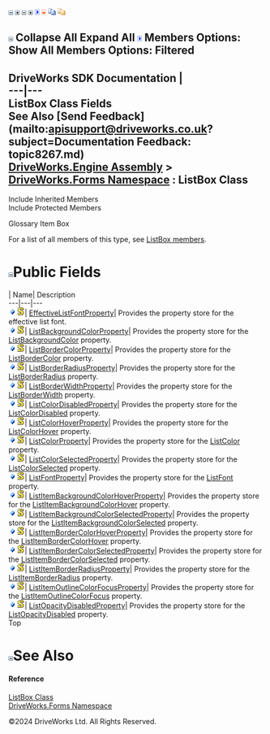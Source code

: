 ![](dotnetimages/collapse.gif) ![](dotnetimages/expand.gif) ![](dotnetimages/collapse.gif) ![](dotnetimages/expand.gif) ![](dotnetimages/drpdown.gif) ![](dotnetimages/drpdown_orange.gif) ![](dotnetimages/copycode.gif) ![](dotnetimages/copycodeHighlight.gif)

![](dotnetimages/collapse.gif) Collapse All Expand All ![](dotnetimages/drpdown.gif) Members Options: Show All  Members Options: Filtered   
---  
DriveWorks SDK Documentation  |   
---|---  
ListBox Class Fields   
See Also [Send Feedback](mailto:apisupport@driveworks.co.uk?subject=Documentation Feedback: topic8267.md)  
[DriveWorks.Engine Assembly](topic2156.md) > [DriveWorks.Forms Namespace](topic7266.md) : ListBox Class  
---  
  
Include Inherited Members    
Include Protected Members    


Glossary Item Box

For a list of all members of this type, see [ListBox members](topic8268.md).

# ![](dotnetimages/collapse.gif)Public Fields

| Name| Description  
---|---|---  
![Public Field](dotnetimages/publicField.gif)![static \(Shared in Visual Basic\)](dotnetimages/static.gif)| [EffectiveListFontProperty](topic8298.md)| Provides the property store for the effective list font.   
![Public Field](dotnetimages/publicField.gif)![static \(Shared in Visual Basic\)](dotnetimages/static.gif)| [ListBackgroundColorProperty](topic8299.md)| Provides the property store for the [ListBackgroundColor](topic8282.md) property.   
![Public Field](dotnetimages/publicField.gif)![static \(Shared in Visual Basic\)](dotnetimages/static.gif)| [ListBorderColorProperty](topic8300.md)| Provides the property store for the [ListBorderColor](topic8283.md) property.   
![Public Field](dotnetimages/publicField.gif)![static \(Shared in Visual Basic\)](dotnetimages/static.gif)| [ListBorderRadiusProperty](topic8301.md)| Provides the property store for the [ListBorderRadius](topic8284.md) property.   
![Public Field](dotnetimages/publicField.gif)![static \(Shared in Visual Basic\)](dotnetimages/static.gif)| [ListBorderWidthProperty](topic8302.md)| Provides the property store for the [ListBorderWidth](topic8285.md) property.   
![Public Field](dotnetimages/publicField.gif)![static \(Shared in Visual Basic\)](dotnetimages/static.gif)| [ListColorDisabledProperty](topic8303.md)| Provides the property store for the [ListColorDisabled](topic8287.md) property.   
![Public Field](dotnetimages/publicField.gif)![static \(Shared in Visual Basic\)](dotnetimages/static.gif)| [ListColorHoverProperty](topic8304.md)| Provides the property store for the [ListColorHover](topic8288.md) property.   
![Public Field](dotnetimages/publicField.gif)![static \(Shared in Visual Basic\)](dotnetimages/static.gif)| [ListColorProperty](topic8305.md)| Provides the property store for the [ListColor](topic8286.md) property.   
![Public Field](dotnetimages/publicField.gif)![static \(Shared in Visual Basic\)](dotnetimages/static.gif)| [ListColorSelectedProperty](topic8306.md)| Provides the property store for the [ListColorSelected](topic8289.md) property.   
![Public Field](dotnetimages/publicField.gif)![static \(Shared in Visual Basic\)](dotnetimages/static.gif)| [ListFontProperty](topic8307.md)| Provides the property store for the [ListFont](topic8290.md) property.   
![Public Field](dotnetimages/publicField.gif)![static \(Shared in Visual Basic\)](dotnetimages/static.gif)| [ListItemBackgroundColorHoverProperty](topic8308.md)| Provides the property store for the [ListItemBackgroundColorHover](topic8291.md) property.   
![Public Field](dotnetimages/publicField.gif)![static \(Shared in Visual Basic\)](dotnetimages/static.gif)| [ListItemBackgroundColorSelectedProperty](topic8309.md)| Provides the property store for the [ListItemBackgroundColorSelected](topic8292.md) property.   
![Public Field](dotnetimages/publicField.gif)![static \(Shared in Visual Basic\)](dotnetimages/static.gif)| [ListItemBorderColorHoverProperty](topic8310.md)| Provides the property store for the [ListItemBorderColorHover](topic8293.md) property.   
![Public Field](dotnetimages/publicField.gif)![static \(Shared in Visual Basic\)](dotnetimages/static.gif)| [ListItemBorderColorSelectedProperty](topic8311.md)| Provides the property store for the [ListItemBorderColorSelected](topic8294.md) property.   
![Public Field](dotnetimages/publicField.gif)![static \(Shared in Visual Basic\)](dotnetimages/static.gif)| [ListItemBorderRadiusProperty](topic8312.md)| Provides the property store for the [ListItemBorderRadius](topic8295.md) property.   
![Public Field](dotnetimages/publicField.gif)![static \(Shared in Visual Basic\)](dotnetimages/static.gif)| [ListItemOutlineColorFocusProperty](topic8313.md)| Provides the property store for the [ListItemOutlineColorFocus](topic8296.md) property.   
![Public Field](dotnetimages/publicField.gif)![static \(Shared in Visual Basic\)](dotnetimages/static.gif)| [ListOpacityDisabledProperty](topic8314.md)| Provides the property store for the [ListOpacityDisabled](topic8297.md) property.   
Top

# ![](dotnetimages/collapse.gif)See Also

#### Reference

[ListBox Class](topic8267.md)   
[DriveWorks.Forms Namespace](topic7266.md)

©2024 DriveWorks Ltd. All Rights Reserved.
